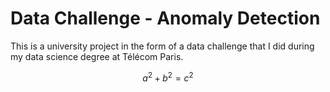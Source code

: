 # Data Challenge - Anomaly Detection

This is a university project in the form of a data challenge that I did during my data science degree at Télécom Paris.

```math
a^2+b^2=c^2
```
